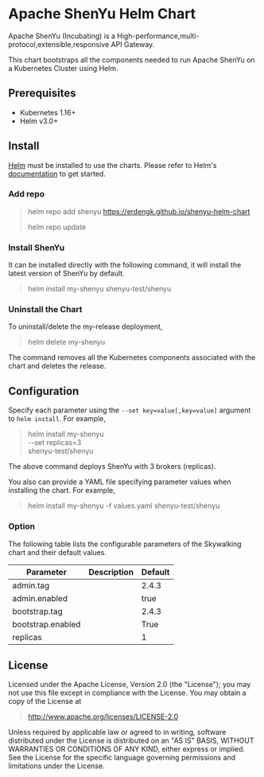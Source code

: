 # Apache ShenYu Helm Chart

Apache ShenYu (Incubating) is a High-performance,multi-protocol,extensible,responsive API Gateway.

This chart bootstraps all the components needed to run Apache ShenYu on a Kubernetes Cluster using Helm.

## Prerequisites

- Kubernetes 1.16+
- Helm v3.0+

## Install

[Helm](https://helm.sh) must be installed to use the charts.  Please refer to
Helm's [documentation](https://helm.sh/docs) to get started.


### Add repo


> helm repo add shenyu https://erdengk.github.io/shenyu-helm-chart
> 
> helm repo update

### Install ShenYu

It can be installed directly with the following command, it will install the latest version of ShenYu by default.

> helm install my-shenyu shenyu-test/shenyu 

### Uninstall the Chart

To uninstall/delete the my-release deployment,

> helm delete my-shenyu

The command removes all the Kubernetes components associated with the chart and deletes the release.

## Configuration

Specify each parameter using the `--set key=value[,key=value]` argument to `helm install`. For example,

> helm install my-shenyu \
--set replicas=3 \
shenyu-test/shenyu

The above command deploys ShenYu with 3 brokers (replicas).

You also can provide a YAML file specifying parameter values when installing the chart. For example,

> helm install my-shenyu -f values.yaml shenyu-test/shenyu

### Option

The following table lists the configurable parameters of the Skywalking chart and their default values.

| **Parameter**     | Description | Default |
| ----------------- | ----------- | ------- |
| admin.tag         |             | 2.4.3   |
| admin.enabled     |             | true    |
| bootstrap.tag     |             | 2.4.3   |
| bootstrap.enabled |             | True    |
| replicas          |             | 1       |




## License

Licensed under the Apache License, Version 2.0 (the "License"); you may not use this file except in compliance with the License. You may obtain a copy of the License at

> http://www.apache.org/licenses/LICENSE-2.0

Unless required by applicable law or agreed to in writing, software distributed under the License is distributed on an "AS IS" BASIS, WITHOUT WARRANTIES OR CONDITIONS OF ANY KIND, either express or implied. See the License for the specific language governing permissions and limitations under the License.



